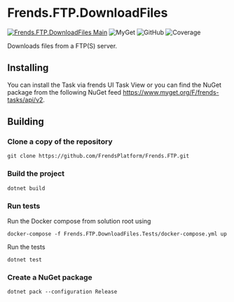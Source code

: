 # Frends.FTP.DownloadFiles

[![Frends.FTP.DownloadFiles Main](https://github.com/FrendsPlatform/Frends.FTP/actions/workflows/DownloadFiles_build_and_test_on_main.yml/badge.svg)](https://github.com/FrendsPlatform/Frends.FTP/actions/workflows/DownloadFiles_build_and_test_on_main.yml)
![MyGet](https://img.shields.io/myget/frends-tasks/v/Frends.FTP.DownloadFiles?label=NuGet)
 ![GitHub](https://img.shields.io/github/license/FrendsPlatform/Frends.FTP?label=License)
 ![Coverage](https://app-github-custom-badges.azurewebsites.net/Badge?key=FrendsPlatform/Frends.FTP/Frends.FTP.DownloadFiles|main)

Downloads files from a FTP(S) server.

## Installing

You can install the Task via frends UI Task View or you can find the NuGet package from the following NuGet feed
https://www.myget.org/F/frends-tasks/api/v2.

## Building

### Clone a copy of the repository

`git clone https://github.com/FrendsPlatform/Frends.FTP.git`

### Build the project

`dotnet build`

### Run tests

Run the Docker compose from solution root using

`docker-compose -f Frends.FTP.DownloadFiles.Tests/docker-compose.yml up`

Run the tests

`dotnet test`

### Create a NuGet package

`dotnet pack --configuration Release`
